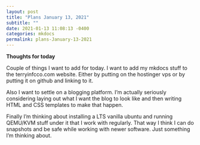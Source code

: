 ```yaml
---
layout: post
title: "Plans January 13, 2021"
subtitle: ""
date: 2021-01-13 11:08:13 -0400
categories: mkdocs
permalink: plans-January-13-2021
---
```

**Thoughts for today**

Couple of things I want to add for today. I want to add my mkdocs stuff to the terryinfcco.com website. Either by putting on the hostinger vps or by putting it on github and linking to it.

Also I want to settle on a blogging platform. I’m actually seriously considering laying out what I want the blog to look like and then writing HTML and CSS templates to make that happen.

Finally I’m thinking about installing a LTS vanilla ubuntu and running QEMU/KVM stuff under it that I work with regularly. That way I think I can do snapshots and be safe while working with newer software. Just something I’m thinking about.